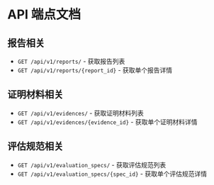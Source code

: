 # API 端点文档

## 报告相关
- `GET /api/v1/reports/` - 获取报告列表
- `GET /api/v1/reports/{report_id}` - 获取单个报告详情

## 证明材料相关
- `GET /api/v1/evidences/` - 获取证明材料列表
- `GET /api/v1/evidences/{evidence_id}` - 获取单个证明材料详情

## 评估规范相关
- `GET /api/v1/evaluation_specs/` - 获取评估规范列表
- `GET /api/v1/evaluation_specs/{spec_id}` - 获取单个评估规范详情
